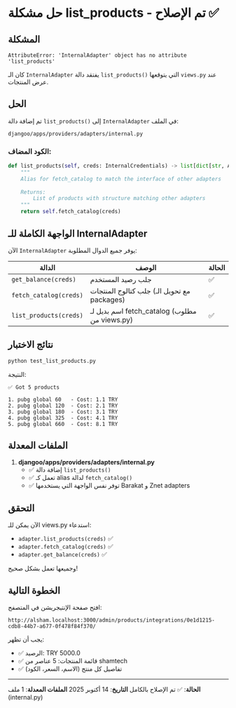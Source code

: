 # حل مشكلة list_products - تم الإصلاح ✅

## المشكلة

```
AttributeError: 'InternalAdapter' object has no attribute 'list_products'
```

كان الـ `InternalAdapter` يفتقد دالة `list_products()` التي يتوقعها `views.py` عند عرض المنتجات.

## الحل

تم إضافة دالة `list_products()` إلى `InternalAdapter` في الملف:
```
djangoo/apps/providers/adapters/internal.py
```

### الكود المضاف:

```python
def list_products(self, creds: InternalCredentials) -> list[dict[str, Any]]:
    """
    Alias for fetch_catalog to match the interface of other adapters
    
    Returns:
        List of products with structure matching other adapters
    """
    return self.fetch_catalog(creds)
```

## الواجهة الكاملة للـ InternalAdapter

الآن `InternalAdapter` يوفر جميع الدوال المطلوبة:

| الدالة | الوصف | الحالة |
|--------|-------|--------|
| `get_balance(creds)` | جلب رصيد المستخدم | ✅ |
| `fetch_catalog(creds)` | جلب كتالوج المنتجات (مع تحويل الـ packages) | ✅ |
| `list_products(creds)` | اسم بديل لـ fetch_catalog (مطلوب من views.py) | ✅ |

## نتائج الاختبار

```bash
python test_list_products.py
```

النتيجة:
```
✅ Got 5 products

1. pubg global 60   - Cost: 1.1 TRY
2. pubg global 120  - Cost: 2.1 TRY
3. pubg global 180  - Cost: 3.1 TRY
4. pubg global 325  - Cost: 4.1 TRY
5. pubg global 660  - Cost: 8.1 TRY
```

## الملفات المعدلة

1. **djangoo/apps/providers/adapters/internal.py**
   - ✅ إضافة دالة `list_products()`
   - ✅ تعمل كـ alias لدالة `fetch_catalog()`
   - ✅ توفر نفس الواجهة التي يستخدمها Barakat و Znet adapters

## التحقق

الآن يمكن للـ views.py استدعاء:
- `adapter.list_products(creds)` ✅
- `adapter.fetch_catalog(creds)` ✅
- `adapter.get_balance(creds)` ✅

وجميعها تعمل بشكل صحيح!

## الخطوة التالية

افتح صفحة الإنتيجريشن في المتصفح:
```
http://alsham.localhost:3000/admin/products/integrations/0e1d1215-cdb8-44b7-a677-0f478f84f370/
```

يجب أن تظهر:
- ✅ الرصيد: TRY 5000.0
- ✅ قائمة المنتجات: 5 عناصر من shamtech
- ✅ تفاصيل كل منتج (الاسم، السعر، الكود)

---

**الحالة**: ✅ تم الإصلاح بالكامل
**التاريخ**: 14 أكتوبر 2025
**الملفات المعدلة**: 1 ملف (internal.py)

